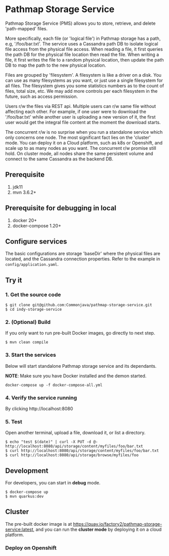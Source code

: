 # Pathmap Storage Service
Pathmap Storage Service (PMS) allows you to store, retrieve, and delete 'path-mapped' files.

More specifically, each file (or 'logical file') in Pathmap storage has a path, e.g, '/foo/bar.txt'. The service uses a Cassandra path DB to isolate logical file access from the physical file access. When reading a file, it first queries the path DB for the physical file location then read the file. When writing a file, it first writes the file to a random physical location, then update the path DB to map the path to the new physical location.

Files are grouped by 'filesystem'. A filesystem is like a driver on a disk. You can use as many filesystems as you want, or just use a single filesystem for all files. The filesystem gives you some statistics numbers as to the count of files, total size, etc. We may add more controls per each filesystem in the future, such as access permission. 

Users r/w the files via REST api. Multiple users can r/w same file without affecting each other. For example, if one user were to download the '/foo/bar.txt' while another user is uploading a new version of it, the first user would get the integral file content at the moment the download starts.

The concurrent r/w is no surprise when you run a standalone service which only concerns one node. The most significant fact lies on the 'cluster' mode. You can deploy it on a Cloud platform, such as k8s or Openshift, and scale up to as many nodes as you want. The concurrent r/w promise still hold. On cluster mode, all nodes share the same persistent volume and connect to the same Cassandra as the backend DB. 

## Prerequisite
1. jdk11
2. mvn 3.6.2+

## Prerequisite for debugging in local
1. docker 20+
2. docker-compose 1.20+

## Configure services
The basic configurations are storage 'baseDir' where the physical files are located, and the Cassandra connection properties. Refer to the example in `config/application.yaml`.

## Try it

### 1. Get the source code
```
$ git clone git@github.com:Commonjava/pathmap-storage-service.git
$ cd indy-storage-service
```

### 2. (Optional) Build
If you only want to run pre-built Docker images, go directly to next step.
```
$ mvn clean compile
```

### 3. Start the services
Below will start standalone Pathmap storage service and its dependants. 

**NOTE**: Make sure you have Docker installed and the demon started.

```
docker-compose up -f docker-compose-all.yml
```

### 4. Verify the service running
By clicking http://localhost:8080

### 5. Test
Open another terminal, upload a file, download it, or list a directory.
```
$ echo "test $(date)" | curl -X PUT -d @- http://localhost:8080/api/storage/content/myfiles/foo/bar.txt
$ curl http://localhost:8080/api/storage/content/myfiles/foo/bar.txt
$ curl http://localhost:8080/api/storage/browse/myfiles/foo
```

## Development
For developers, you can start in **debug** mode.
```
$ docker-compose up
$ mvn quarkus:dev
```

## Cluster

The pre-built docker image is at https://quay.io/factory2/pathmap-storage-service:latest,
and you can run the **cluster mode** by deploying it on a cloud platform.

### Deploy on Openshift

